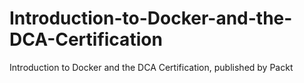 # Introduction-to-Docker-and-the-DCA-Certification
Introduction to Docker and the DCA Certification, published by Packt
